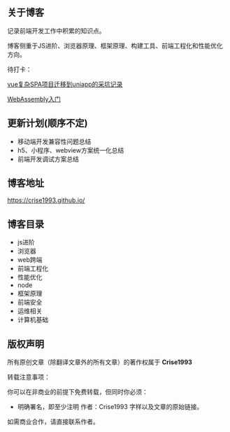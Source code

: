 ## 关于博客
记录前端开发工作中积累的知识点。

博客侧重于JS进阶、浏览器原理、框架原理、构建工具、前端工程化和性能优化方向。


待打卡：
<!-- [理解AST实现和编译原理](https://www.xuanbiyijue.com/2021/02/07/%E7%90%86%E8%A7%A3AST%E5%AE%9E%E7%8E%B0%E5%92%8C%E7%BC%96%E8%AF%91%E5%8E%9F%E7%90%86/#more) -->

[vue复杂SPA项目迁移到uniapp的采坑记录](https://www.xuanbiyijue.com/2020/11/01/vue%E5%A4%8D%E6%9D%82SPA%E9%A1%B9%E7%9B%AE%E8%BF%81%E7%A7%BB%E5%88%B0uniapp%E7%9A%84%E9%87%87%E5%9D%91%E8%AE%B0%E5%BD%95/#more)

[WebAssembly入门](https://www.xuanbiyijue.com/2019/05/05/WebAssembly%E5%85%A5%E9%97%A8/)

## 更新计划(顺序不定)
- 移动端开发兼容性问题总结
- h5、小程序、webview方案统一化总结
- 前端开发调试方案总结

## 博客地址
https://crise1993.github.io/

## 博客目录
- js进阶
- 浏览器
- web跨端
- 前端工程化
- 性能优化
- node
- 框架原理
- 前端安全
- 运维相关
- 计算机基础

## 版权声明

所有原创文章（除翻译文章外的所有文章）的著作权属于 **Crise1993**

转载注意事项：

你可以在非商业的前提下免费转载，但同时你必须：

- 明确署名，即至少注明 作者：Crise1993 字样以及文章的原始链接。

如需商业合作，请直接联系作者。